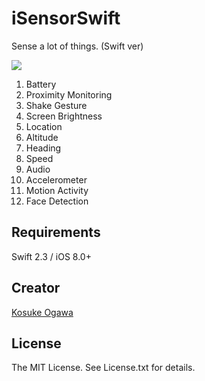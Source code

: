 # iSensorSwift

Sense a lot of things. (Swift ver)

![](https://raw.githubusercontent.com/koogawa/iSensorSwift/master/iSensorSwift/Assets.xcassets/AppIcon.appiconset/icon%403x.png)

1. Battery
2. Proximity Monitoring
3. Shake Gesture
4. Screen Brightness
5. Location
6. Altitude
7. Heading
8. Speed
9. Audio
10. Accelerometer
11. Motion Activity
12. Face Detection

## Requirements

Swift 2.3 / iOS 8.0+

## Creator

[Kosuke Ogawa](http://www.twitter.com/koogawa)

## License

The MIT License. See License.txt for details.
